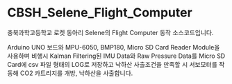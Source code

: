 # CBSH_Selene_Flight_Computer
충북과학고등학교 로켓 동아리 Selene의 Flight Computer 동작 소스코드입니다.

Arduino UNO 보드와 MPU-6050, BMP180, Micro SD Card Reader Module을 사용하며 
비행시 Kalman Filtering된 IMU Data와 Raw Pressure Data를 Micro SD Card에 csv 파일 형태의 LOG로 저장하고 
낙하산 사출조건을 만족할 시 서보모터를 작동해 CO2 카트리지를 개방, 낙하산을 사출합니다.

